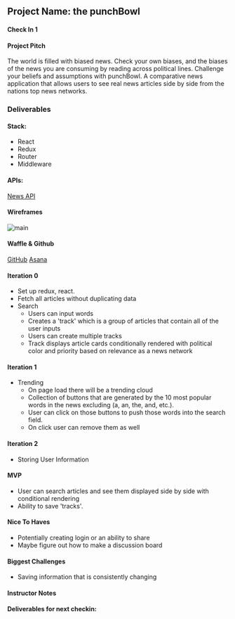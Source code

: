 ## Project Name: the punchBowl

#### Check In 1

#### Project Pitch
The world is filled with biased news.  Check your own biases, and the biases of the news you are consuming by reading across political lines.  Challenge your beliefs and assumptions with punchBowl.  A comparative news application that allows users to see real news articles side by side from the nations top news networks.

### Deliverables

#### Stack:
* React 
* Redux
* Router
* Middleware
#### APIs:
[News API](https://newsapi.org/)
#### Wireframes
![main](https://www.figma.com/file/XeaO18eRBjVzFWoa0HZrG9xp/Untitled)


#### Waffle & Github
[GitHub](https://github.com/seamus-quinn/punchbowl)
[Asana](https://app.asana.com/0/679814972497373/board)
#### Iteration 0
* Set up redux, react.
* Fetch all articles without duplicating data
* Search
  * Users can input words
  * Creates a 'track' which is a group of articles that contain all of the user inputs
  * Users can create multiple tracks
  * Track displays article cards conditionally rendered with political color and priority based on relevance as a news network

#### Iteration 1

* Trending
  * On page load there will be a trending cloud
  * Collection of buttons that are generated by the 10 most popular words in the news excluding (a, an, the, and, etc.).
  * User can click on those buttons to push those words into the search field.
  * On click user can remove them as well

#### Iteration 2

* Storing User Information

#### MVP
* User can search articles and see them displayed side by side with conditional rendering
* Ability to save 'tracks'.

#### Nice To Haves
* Potentially creating login or an ability to share
* Maybe figure out how to make a discussion board

#### Biggest Challenges
* Saving information that is consistently changing

#### Instructor Notes

#### Deliverables for next checkin:
